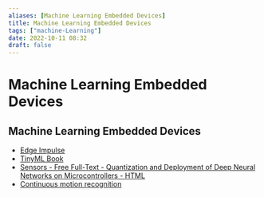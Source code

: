 ```yaml
---
aliases: [Machine Learning Embedded Devices]
title: Machine Learning Embedded Devices
tags: ["machine-Learning"]
date: 2022-10-11 08:32
draft: false
---
```


# Machine Learning Embedded Devices

## Machine Learning Embedded Devices

- [Edge Impulse](https://www.edgeimpulse.com/)
- [TinyML Book](https://tinymlbook.com/)
- [Sensors - Free Full-Text - Quantization and Deployment of Deep Neural Networks on Microcontrollers - HTML](https://www.mdpi.com/1424-8220/21/9/2984/htm)
- [Continuous motion recognition](https://docs.edgeimpulse.com/docs/continuous-motion-recognition)
